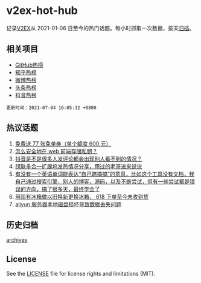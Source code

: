 # v2ex-hot-hub

 记录[V2EX](https://www.v2ex.com/)从 2021-01-06 日至今的热门话题。每小时抓取一次数据，按天[归档](archives)。
 
 ## 相关项目

- [GitHub热榜](https://github.com/lonnyzhang423/github-hot-hub)
- [知乎热榜](https://github.com/lonnyzhang423/zhihu-hot-hub)
- [微博热榜](https://github.com/lonnyzhang423/weibo-hot-hub)
- [头条热榜](https://github.com/lonnyzhang423/toutiao-hot-hub)
- [抖音热榜](https://github.com/lonnyzhang423/douyin-hot-hub)


 `更新时间：2021-07-04 16:05:32 +0800`

## 热议话题

1. [免费送 77 张免单券（单个额度 600 元）](https://www.v2ex.com/t/787329)
1. [怎么安全地在 web 前端存储私钥？](https://www.v2ex.com/t/787379)
1. [抖音是不是很多人发评论都会出现别人看不到的情况？](https://www.v2ex.com/t/787325)
1. [绿联多合一扩展坞发热情况分享，用过的老哥进来说说](https://www.v2ex.com/t/787332)
1. [有没有一个英语单词能表达“自己瞎搞搞”的意思，比如这个工具没有文档，我自己通过搜索引擎，别人的博客，源码，以及不断尝试，但有一些尝试都是错误的方向，搞了很多天，最终学会了](https://www.v2ex.com/t/787357)
1. [用现有冰箱做以旧换新更换冰箱， 618 下单至今未收到货](https://www.v2ex.com/t/787399)
1. [aliyun 服务器本地磁盘损坏导致数据丢失问题](https://www.v2ex.com/t/787328)

## 历史归档

[archives](archives)

## License

See the [LICENSE](LICENSE) file for license rights and limitations (MIT).
